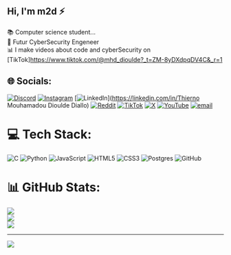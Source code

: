 ## Hi, I'm m2d ⚡

📚 Computer science student...<br>
🙌 Futur CyberSecurity Engeneer<br>
📊 I make videos about code and cyberSecurity on [TikTok]https://www.tiktok.com/@mhd_dioulde?_t=ZM-8yDXdpqDV4C&_r=1<br>


## 🌐 Socials:
[![Discord](https://img.shields.io/badge/Discord-%237289DA.svg?logo=discord&logoColor=white)](https://discord.gg/mhd7pf) [![Instagram](https://img.shields.io/badge/Instagram-%23E4405F.svg?logo=Instagram&logoColor=white)](https://instagram.com/mhd_dioulde) [![LinkedIn](https://img.shields.io/badge/LinkedIn-%230077B5.svg?logo=linkedin&logoColor=white)](https://linkedin.com/in/Thierno Mouhamadou Dioulde Diallo) [![Reddit](https://img.shields.io/badge/Reddit-%23FF4500.svg?logo=Reddit&logoColor=white)](https://reddit.com/user/Usual_Willingness_19) [![TikTok](https://img.shields.io/badge/TikTok-%23000000.svg?logo=TikTok&logoColor=white)](https://tiktok.com/@mhd_dioulde) [![X](https://img.shields.io/badge/X-black.svg?logo=X&logoColor=white)](https://x.com/mhd_dioulde28) [![YouTube](https://img.shields.io/badge/YouTube-%23FF0000.svg?logo=YouTube&logoColor=white)](https://youtube.com/@mhd_dioulde28) [![email](https://img.shields.io/badge/Email-D14836?logo=gmail&logoColor=white)](mailto:realmoddoss@gmail.com) 

# 💻 Tech Stack:
![C](https://img.shields.io/badge/c-%2300599C.svg?style=for-the-badge&logo=c&logoColor=white) ![Python](https://img.shields.io/badge/python-3670A0?style=for-the-badge&logo=python&logoColor=ffdd54) ![JavaScript](https://img.shields.io/badge/javascript-%23323330.svg?style=for-the-badge&logo=javascript&logoColor=%23F7DF1E) ![HTML5](https://img.shields.io/badge/html5-%23E34F26.svg?style=for-the-badge&logo=html5&logoColor=white) ![CSS3](https://img.shields.io/badge/css3-%231572B6.svg?style=for-the-badge&logo=css3&logoColor=white) ![Postgres](https://img.shields.io/badge/postgres-%23316192.svg?style=for-the-badge&logo=postgresql&logoColor=white) ![GitHub](https://img.shields.io/badge/github-%23121011.svg?style=for-the-badge&logo=github&logoColor=white)
# 📊 GitHub Stats:
![](https://github-readme-stats.vercel.app/api?username=mhd7pf&theme=dark&hide_border=false&include_all_commits=true&count_private=false)<br/>
![](https://nirzak-streak-stats.vercel.app/?user=mhd7pf&theme=dark&hide_border=false)<br/>
![](https://github-readme-stats.vercel.app/api/top-langs/?username=mhd7pf&theme=dark&hide_border=false&include_all_commits=true&count_private=false&layout=compact)

---
[![](https://visitcount.itsvg.in/api?id=mhd7pf&icon=0&color=0)](https://visitcount.itsvg.in)

<!-- Proudly created with GPRM ( https://gprm.itsvg.in ) -->
